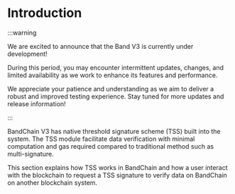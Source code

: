 # Introduction

:::warning

We are excited to announce that the Band V3 is currently under development!

During this period, you may encounter intermittent updates, changes, and limited availability as we work to enhance its features and performance.

We appreciate your patience and understanding as we aim to deliver a robust and improved testing experience. Stay tuned for more updates and release information!

:::

BandChain V3 has native threshold signature scheme (TSS) built into the system. The TSS module facilitate data verification with minimal computation and gas required compared to traditional method such as multi-signature.

This section explains how TSS works in BandChain and how a user interact with the blockchain to request a TSS signature to verify data on BandChain on another blockchain system.
